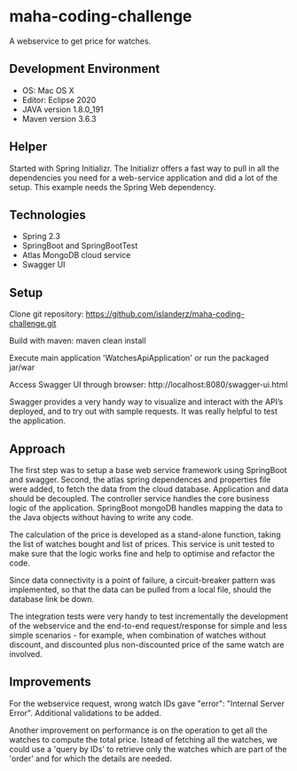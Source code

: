 # maha-coding-challenge

A webservice to get price for watches. 

## Development Environment 

* OS: Mac OS X
* Editor: Eclipse 2020
* JAVA version 1.8.0_191
* Maven version 3.6.3

## Helper
Started with Spring Initializr. The Initializr offers a fast way to pull in all the dependencies you need for a web-service application and did a lot of the setup. This example needs the Spring Web dependency.


## Technologies

* Spring 2.3  
* SpringBoot and SpringBootTest
* Atlas MongoDB cloud service
* Swagger UI


## Setup
Clone git repository: https://github.com/islanderz/maha-coding-challenge.git

Build with maven: maven clean install

Execute main application 'WatchesApiApplication' or run the packaged jar/war

Access Swagger UI through browser: http://localhost:8080/swagger-ui.html

Swagger provides a very handy way to visualize and interact with the API’s deployed, and to try out with sample requests. It was really helpful to test the application.


## Approach
The  first step was to setup a base web service framework using SpringBoot and swagger. Second, the atlas spring dependences and properties file were added, to fetch the data from the cloud database. Application and data should be decoupled. The controller service handles the core business logic of the application. SpringBoot mongoDB handles mapping the data to the Java objects without having to write any code. 

The calculation of the price is developed as a stand-alone function, taking the list of watches bought and list of prices. This service is unit tested to make sure that the logic works fine and help to optimise and refactor the code. 

Since data connectivity is a point of failure, a circuit-breaker pattern was implemented, so that the data can be pulled from a local file, should the database link be down.

The integration tests were very handy to test incrementally the development of the webservice and the end-to-end request/response for simple and less simple scenarios - for example, when combination of watches without discount, and discounted plus non-discounted price of the same watch are involved.  


## Improvements
For the webservice request, wrong watch IDs gave "error": "Internal Server Error". Additional validations to be added.

Another improvement on performance is on the operation to get all the watches to compute the total price. Istead of fetching all the watches, we could use a 'query by IDs' to retrieve only the watches which are part of the 'order' and for which the details are needed. 






